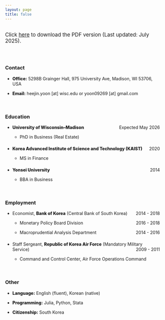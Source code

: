 ```yaml
---
layout: page
title: false
---
```


<div style="margin-bottom: 4.0em;margin-top: 2.0em;font-size: 1.2em">
Click <a href="link">here</a> to download the PDF version (Last updated: July 2025).
</div>


### Contact

<ul>
  <li>
   <div style="margin-bottom: 1em;margin-top: 1em">
<span style="font-weight: 800">Office:</span> 5298B Grainger Hall, 975 University Ave, Madison, WI 53706, USA 
  </div>
  </li>
  <li>
   <div style="margin-bottom: 1em;margin-top: 1em">
<span style="font-weight: 800">Email:</span> heejin.yoon [at] wisc.edu or yoon09269 [at] gmail.com
  </div>
  </li>
</ul>

<div style="margin-bottom: 0em;margin-top: 0.5em;">
  ㅤ
</div>

### Education

<ul>
  <li>
   <div style="margin-bottom: 1em;margin-top: 1em">
  <span style="font-weight: 800">University of Wisconsin–Madison</span> <span style="float:right;"> Expected May 2026</span>
  </div>
  </li>
 
   <ul>
      <li>
        <div style="margin-bottom: 1em;margin-top: 0.5em;">
         PhD in Business (Real Estate)
        </div>
      </li>
<!--      <li>
        <div style="margin-bottom: 1em;margin-top: 0.5em;">
         Committe: Lu Han (Chair), Yongheng Deng (Co-Chair), Erik Mayer
        </div>
      </li> -->
    </ul>
    <li>
   <div style="margin-bottom: 1em;margin-top: 1.5em">
  <span style="font-weight: 800">Korea Advanced Institute of Science and Technology (KAIST)</span> <span style="float:right;"> 2020</span>
  </div>
  </li>
     <ul>
      <li>
        <div style="margin-bottom: 1em;margin-top: 0.5em;">
         MS in Finance
        </div>
      </li>
    </ul>
         <li>
   <div style="margin-bottom: 1em;margin-top: 1.5em">
  <span style="font-weight: 800">Yonsei University</span> <span style="float:right;"> 2014</span>
  </div>
  </li>
     <ul>
      <li>
        <div style="margin-bottom: 1em;margin-top: 0.5em;">
         BBA in Business
        </div>
      </li>
    </ul>
</ul>

<div style="margin-bottom: 0em;margin-top: 0.5em;">
  ㅤ
</div>

### Employment

<ul>
  <li>
   <div style="margin-bottom: 1em;margin-top: 1em">
  Economist, <span style="font-weight: 800">Bank of Korea</span> (Central Bank of South Korea) <span style="float:right;"> 2014 - 2018</span>
  </div>
  </li>
 
   <ul>
      <li>
        <div style="margin-bottom: 1em;margin-top: 0.5em;">
         Monetary Policy Board Division<span style="float:right;"> 2016 - 2018</span>
        </div>
      </li>
     <li>
        <div style="margin-bottom: 1em;margin-top: 0.5em;">
         Macroprudential Analysis Department<span style="float:right;"> 2014 - 2016</span>
        </div>
      </li>
    </ul>
    <li>
   <div style="margin-bottom: 1em;margin-top: 1.5em">
  Staff Sergeant, <span style="font-weight: 800">Republic of Korea Air Force</span> (Mandatory Military Service) <span style="float:right;"> 2009 - 2011</span>
  </div>
  </li>
     <ul>
      <li>
        <div style="margin-bottom: 1em;margin-top: 0.5em;">
         Command and Control Center, Air Force Operations Command
        </div>
      </li>
    </ul>
</ul>

<div style="margin-bottom: 0em;margin-top: 0.5em;">
  ㅤ
</div>

### Other

<ul>
  <li>
   <div style="margin-bottom: 1em;margin-top: 1em">
<span style="font-weight: 800">Language:</span> English (fluent), Korean (native)
  </div>
  </li>
  <li>
   <div style="margin-bottom: 1em;margin-top: 1em">
<span style="font-weight: 800">Programming:</span> Julia, Python, Stata
  </div>
  </li>
  <li>
   <div style="margin-bottom: 1em;margin-top: 1em">
<span style="font-weight: 800">Citizenship:</span> South Korea
  </div>
  </li>
</ul>
